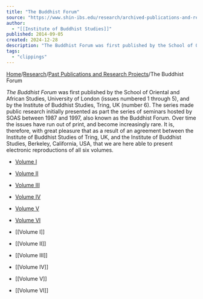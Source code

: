 ```yaml
---
title: "The Buddhist Forum"
source: "https://www.shin-ibs.edu/research/archived-publications-and-research-projects/the-buddhist-forum/"
author:
  - "[[Institute of Buddhist Studies]]"
published: 2014-09-05
created: 2024-12-28
description: "The Buddhist Forum was first published by the School of Oriental and African Studies, University of London (issues numbered 1 through 5), and by the Institute of Buddhist Studies, Tring, UK (number…"
tags:
  - "clippings"
---
```

[Home](https://www.shin-ibs.edu/ "Go to Institute of Buddhist Studies.")/[Research](https://www.shin-ibs.edu/research/ "Go to Research.")/[Past Publications and Research Projects](https://www.shin-ibs.edu/research/archived-publications-and-research-projects/ "Go to Past Publications and Research Projects.")/The Buddhist Forum

*The Buddhist Forum* was first published by the School of Oriental and African Studies, University of London (issues numbered 1 through 5), and by the Institute of Buddhist Studies, Tring, UK (number 6). The series made public research initially presented as part the series of seminars hosted by SOAS between 1987 and 1997, also known as the Buddhist Forum. Over time the issues have run out of print, and become increasingly rare. It is, therefore, with great pleasure that as a result of an agreement between the Institute of Buddhist Studies of Tring, UK, and the Institute of Buddhist Studies, Berkeley, California, USA, that we are here able to present electronic reproductions of all six volumes.

- [Volume I](https://www.shin-ibs.edu/research/archived-publications-and-research-projects/the-buddhist-forum/the-buddhist-forum-volume-i/)
- [Volume II](https://www.shin-ibs.edu/research/archived-publications-and-research-projects/the-buddhist-forum/the-buddhist-forum-volume-ii/)
- [Volume III](https://www.shin-ibs.edu/research/archived-publications-and-research-projects/the-buddhist-forum/the-buddhist-forum-volume-iii/)
- [Volume IV](https://www.shin-ibs.edu/research/archived-publications-and-research-projects/the-buddhist-forum/the-buddhist-forum-volume-iv/)
- [Volume V](https://www.shin-ibs.edu/research/archived-publications-and-research-projects/the-buddhist-forum/the-buddhist-forum-volume-v/)
- [Volume VI](https://www.shin-ibs.edu/research/archived-publications-and-research-projects/the-buddhist-forum/the-buddhist-forum-volume-vi/)

- [[Volume I]]
- [[Volume II]]
- [[Volume III]]
- [[Volume IV]]
- [[Volume V]]
- [[Volume VI]]
